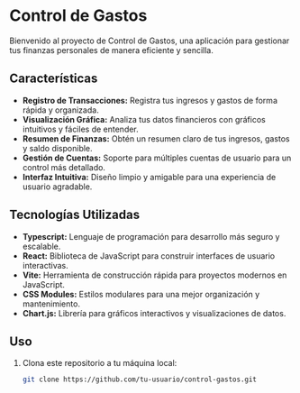 # Control de Gastos

Bienvenido al proyecto de Control de Gastos, una aplicación para gestionar tus finanzas personales de manera eficiente y sencilla.

## Características

- **Registro de Transacciones:** Registra tus ingresos y gastos de forma rápida y organizada.
- **Visualización Gráfica:** Analiza tus datos financieros con gráficos intuitivos y fáciles de entender.
- **Resumen de Finanzas:** Obtén un resumen claro de tus ingresos, gastos y saldo disponible.
- **Gestión de Cuentas:** Soporte para múltiples cuentas de usuario para un control más detallado.
- **Interfaz Intuitiva:** Diseño limpio y amigable para una experiencia de usuario agradable.

## Tecnologías Utilizadas

- **Typescript:** Lenguaje de programación para desarrollo más seguro y escalable.
- **React:** Biblioteca de JavaScript para construir interfaces de usuario interactivas.
- **Vite:** Herramienta de construcción rápida para proyectos modernos en JavaScript.
- **CSS Modules:** Estilos modulares para una mejor organización y mantenimiento.
- **Chart.js:** Librería para gráficos interactivos y visualizaciones de datos.

## Uso

1. Clona este repositorio a tu máquina local:

   ```bash
   git clone https://github.com/tu-usuario/control-gastos.git
